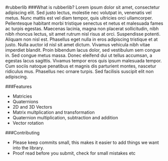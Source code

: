 #rubberlib
###What is rubberlib?
Lorem ipsum dolor sit amet, consectetur adipiscing elit. Sed justo lectus, molestie nec volutpat in, venenatis vel metus. Nunc mattis est vel diam tempor, quis ultricies orci ullamcorper. Pellentesque habitant morbi tristique senectus et netus et malesuada fames ac turpis egestas. Maecenas lacinia, magna non placerat sollicitudin, nibh nibh rhoncus lectus, sit amet rutrum nisl risus at orci. Suspendisse potenti. Aliquam non nisl est. Phasellus eget nulla in eros adipiscing tristique et at justo. Nulla auctor id nisl sit amet dictum. Vivamus vehicula nibh vitae imperdiet blandit. Proin bibendum lacus dolor, sed vestibulum sem congue in. Sed congue metus massa. Donec eleifend dui ut tellus accumsan, a egestas lacus sagittis. Vivamus tempor eros quis ipsum malesuada tempor. Cum sociis natoque penatibus et magnis dis parturient montes, nascetur ridiculus mus. Phasellus nec ornare turpis. Sed facilisis suscipit elit non adipiscing.

###Features
* Matricies
* Quaternions
* 2D and 3D Vectors
* Matrix multplication and transformation
* Quaternion multiplication, subtraction and addition
* Vector rotation

###Contributing
* Please keep commits small, this makes it easier to add things we want into the library.
* Proof read before you submit, check for small mistakes etc